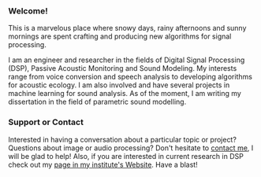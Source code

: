 
### Welcome!
This is a marvelous place where snowy days, rainy afternoons and sunny mornings are spent crafting and producing new algorithms for signal processing.

I am an engineer and researcher in the fields of Digital Signal Processing (DSP), Passive Acoustic Monitoring and Sound Modeling. My interests range from voice conversion and speech analysis to developing algorithms for acoustic ecology. I am also involved and have several projects in machine learning for sound analysis. As of the moment, I am writing my dissertation in the field of parametric sound modelling. 


### Support or Contact
Interested in having a conversation about a particular topic or project? Questions about image or audio processing? Don't hesitate to [contact me](mailto:carlosa@deobaldia.com), I will be glad to help! Also, if you are interested in current research in DSP check out my [page in my institute's Website](https://www.hsu-hh.de/ant/obaldia). Have a blast!


